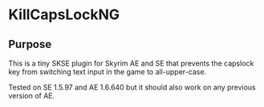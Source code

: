 # KillCapsLockNG

## Purpose
This is a tiny SKSE plugin for Skyrim AE and SE that prevents the capslock key from switching text input in the game to all-upper-case.  

Tested on SE 1.5.97 and AE 1.6.640 but it should also work on any previous version of AE.
